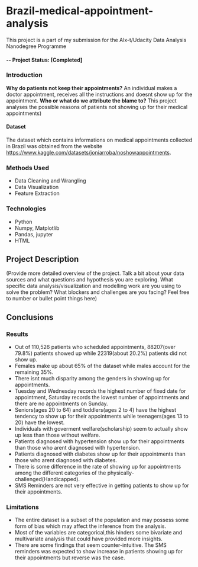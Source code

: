 # Brazil-medical-appointment-analysis


This project is a part of my submission for the Alx-t/Udacity Data Analysis Nanodegree Programme
#### -- Project Status: [Completed]

### Introduction
**Why do patients not keep their appointments?** An individual makes a doctor appointment, receives all the instructions and doesnt show up for the appointment. **Who or what do we attribute the blame to?** This project analyses the possible reasons of patients not showing up for their medical appointments)

#### Dataset
The dataset which contains informations on medical appointments collected in Brazil was obtained from the website https://www.kaggle.com/datasets/joniarroba/noshowappointments.


### Methods Used
* Data Cleaning and Wrangling
* Data Visualization
* Feature Extraction

### Technologies
* Python
* Numpy, Matplotlib
* Pandas, jupyter
* HTML 

## Project Description
(Provide more detailed overview of the project.  Talk a bit about your data sources and what questions and hypothesis you are exploring. What specific data analysis/visualization and modelling work are you using to solve the problem? What blockers and challenges are you facing?  Feel free to number or bullet point things here)

## Conclusions

### Results
* Out of 110,526 patients who scheduled appointments, 88207(over 79.8%) patients showed up while 22319(about 20.2%) patients did not show up.
* Females make up about 65% of the dataset while males account for the remaining 35%.
* There isnt much disparity among the genders in showing up for appointments.
* Tuesday and Wednesday records the highest number of fixed date for appointment, Saturday records the lowest number of appointments and there are no appointments on Sunday.
* Seniors(ages 20 to 64) and toddlers(ages 2 to 4) have the highest tendency to show up for their appointments while teenagers(ages 13 to 20) have the lowest.
* Individuals with goverment welfare(scholarship) seem to actually show up less than those without welfare.
* Patients diagnosed with hypertension show up for their appointments than those who arent diagnosed with hypertension.
* Patients diagnosed with diabetes show up for their appointments than those who arent diagnosed with diabetes.
* There is some difference in the rate of showing up for appointments among the different categories of the physically-challenged(Handicapped).
* SMS Reminders are not very effective in getting patients to show up for their appointments.


### Limitations
* The entire dataset is a subset of the population and may possess some form of bias which may affect the inference from the analysis.
* Most of the variables are categorical,this hinders some bivariate and multivariate analysis that could have provided more insights.
* There are some findings that seem counter-intuitive. The SMS reminders was expected to show increase in patients showing up for their appointments but reverse was the case.
